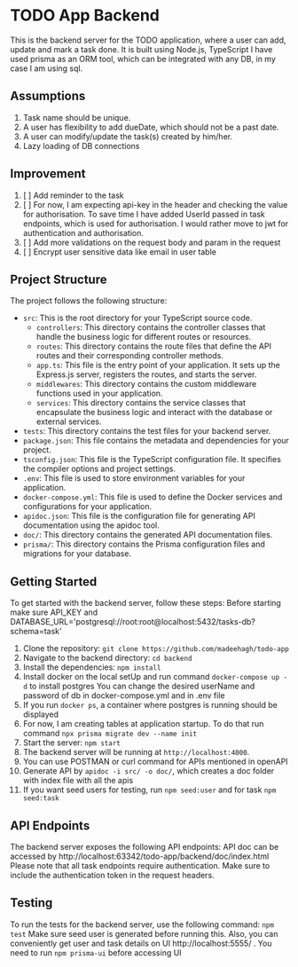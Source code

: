 # TODO App Backend

This is the backend server for the TODO application, where a user can add, update and mark a task done. 
It is built using Node.js, TypeScript
I have used prisma as an ORM tool, which can be integrated with any DB, in my case I am using sql.

## Assumptions
1. Task name should be unique.
2. A user has flexibility to add dueDate, which should not be a past date.
3. A user can modify/update the task(s) created by him/her.
4. Lazy loading of DB connections

## Improvement
1. [ ]  Add reminder to the task
2. [ ]  For now, I am expecting api-key in the header and checking the value for authorisation. 
To save time I have added UserId passed in task endpoints, which is used for authorisation. I would rather move to jwt for authentication and authorisation.
3. [ ]  Add more validations on the request body and param in the request
4. [ ] Encrypt user sensitive data like email in user table

## Project Structure

The project follows the following structure:

- `src`: This is the root directory for your TypeScript source code.
  - `controllers`: This directory contains the controller classes that handle the business logic for different routes or resources.
  - `routes`: This directory contains the route files that define the API routes and their corresponding controller methods.
  - `app.ts`: This file is the entry point of your application. It sets up the Express.js server, registers the routes, and starts the server.
  - `middlewares`: This directory contains the custom middleware functions used in your application.
  - `services`: This directory contains the service classes that encapsulate the business logic and interact with the database or external services.
- `tests`: This directory contains the test files for your backend server.
- `package.json`: This file contains the metadata and dependencies for your project.
- `tsconfig.json`: This file is the TypeScript configuration file. It specifies the compiler options and project settings.
- `.env`: This file is used to store environment variables for your application.
- `docker-compose.yml`: This file is used to define the Docker services and configurations for your application.
- `apidoc.json`: This file is the configuration file for generating API documentation using the apidoc tool.
- `doc/`: This directory contains the generated API documentation files.
- `prisma/`: This directory contains the Prisma configuration files and migrations for your database.

## Getting Started

To get started with the backend server, follow these steps:
Before starting make sure API_KEY and DATABASE_URL='postgresql://root:root@localhost:5432/tasks-db?schema=task'


1. Clone the repository: `git clone https://github.com/madeehagh/todo-app`
2. Navigate to the backend directory: `cd backend`
3. Install the dependencies: `npm install`
4. Install docker on the local setUp and run command `docker-compose up -d` to install postgres
    You can change the desired userName and password of db in docker-compose.yml and in .env file
5. If you run `docker ps`, a container where postgres is running should be displayed
6. For now, I am creating tables at application startup. To do that run command `npx prisma migrate dev --name init`
7. Start the server: `npm start`
8. The backend server will be running at `http://localhost:4000`.
9. You can use POSTMAN or curl command for APIs mentioned in openAPI 
10. Generate API by `apidoc -i src/ -o doc/`, which creates a doc folder with index file with all the apis 
11. If you want seed users for testing, run `npm seed:user` and for task `npm seed:task`

## API Endpoints

The backend server exposes the following API endpoints:
API doc can be accessed by http://localhost:63342/todo-app/backend/doc/index.html
Please note that all task endpoints require authentication. Make sure to include the authentication token in the request headers.

## Testing

To run the tests for the backend server, use the following command:
`npm test`
Make sure seed user is generated before running this. Also, you can conveniently get user and task details on UI http://localhost:5555/ . You need to run `npm prisma-ui` before accessing UI